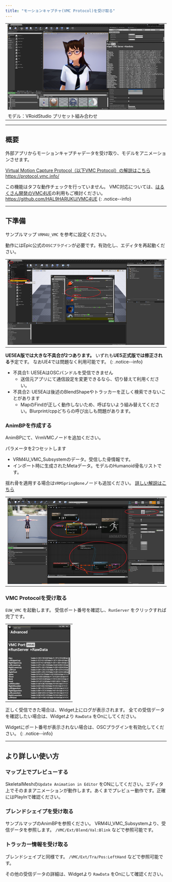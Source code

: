 ```yaml
---
title: "モーションキャプチャ(VMC Protocol)を受け取る"
---
```


||
|-|
|[![](./assets/images/small/08a_top.png)](../assets/images/08a_top.png)|
|モデル：VRoidStudio プリセット組み合わせ|

----

## 概要

外部アプリからモーションキャプチャデータを受け取り、モデルをアニメーションさせます。

[Virtual Motion Capture Protocol（以下VMC Protocol）の解説はこちら](https://protocol.vmc.info/)
https://protocol.vmc.info/

この機能はタフな動作チェックを行っていません。
VMC対応については、[はるくさん開発のVMC4UE](https://github.com/HAL9HARUKU/VMC4UE)の利用もご検討ください。
https://github.com/HAL9HARUKU/VMC4UE
{: .notice--info}

----

## 下準備

サンプルマップ `VRM4U_VMC` を参考に設定ください。

動作にはEpic公式の`OSCプラグイン`が必要です。有効化し、エディタを再起動ください。

||
|-|
|[![](./assets/images/small/08a_plugin.png)](../assets/images/small/08a_plugin.png)|


**UE5EA版では大きな不具合が2つあります。**
いずれも**UE5正式版では修正される**予定です。
なおUE4では問題なく利用可能です。
{: .notice--info}

 - 不具合1: UE5EAはOSCバンドルを受信できません
   - 送信元アプリにて通信設定を変更できるなら、切り替えて利用ください。
 - 不具合2: UE5EAは後述のBlendShapeやトラッカーを正しく検索できないことがあります
   - MapのFindが正しく動作しないため、呼ばないよう組み替えてください。Blurprint/cppどちらの呼び出しも問題があります。

### AnimBPを作成する

AnimBPにて、VrmVMCノードを追加ください。

パラメータを2つセットします
 - VRM4U_VMC_Subsystemのデータ。受信した骨情報です。
 - インポート時に生成されたMetaデータ。モデルのHumanoid骨名リストです。

揺れ骨を適用する場合は`VRMSpringBone`ノードも追加ください。
[詳しい解説はこちら](../01_animation/)

||
|-|
|[![](./assets/images/small/08a_node.png)](../assets/images/small/08a_node.png)|


### VMC Protocolを受け取る

`EUW_VMC` を起動します。
受信ポート番号を確認し、`RunServer` をクリックすれば完了です。

||
|-|
|[![](./assets/images/small/08a_panel.png)](../assets/images/small/08a_panel.png)|

正しく受信できた場合は、Widget上にログが表示されます。
全ての受信データを確認したい場合は、Widgetより `RawData` をOnにしてください。


Widgetにポート番号が表示されない場合は、OSCプラグインを有効化してください。
{: .notice--info}

----

## より詳しい使い方

### マップ上でプレビューする

SkeletalMeshの`Update Animation in Editor` をONにしてください。エディタ上でそのままアニメーションが動作します。あくまでプレビュー動作です。正確にはPlayInで確認ください。

### ブレンドシェイプを受け取る

サンプルマップのAnimBPを参照ください。
VRM4U_VMC_Subsystemより、受信データを参照します。
`/VMC/Ext/Blend/Val:Blink` などで参照可能です。

### トラッカー情報を受け取る

ブレンドシェイプと同様です。
`/VMC/Ext/Tra/Pos:LeftHand` などで参照可能です。

その他の受信データの詳細は、Widgetより `RawData` をOnにして確認ください。

